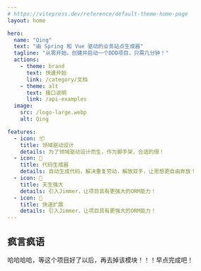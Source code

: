 ```yaml
---
# https://vitepress.dev/reference/default-theme-home-page
layout: home

hero:
  name: "Qing"
  text: "由 Spring 和 Vue 驱动的业务站点生成器"
  tagline: "从零开始，创建并启动一个DDD项目，只需几分钟！"
  actions:
    - theme: brand
      text: 快速开始
      link: /category/文档
    - theme: alt
      text: 接口说明
      link: /api-examples
  image:
    src: /logo-large.webp
    alt: Qing

features:
  - icon: 📦
    title: 领域驱动设计
    details: 为了领域驱动设计而生，作为脚手架，合适的很！
  - icon: 🤝
    title: ️代码生成器
    details: 自动生成代码，解决重复劳动，解放双手，让思想更自由奔放！
  - icon: 🚀
    title: 天生强大
    details: 引入Jimmer，让项目具有更强大的ORM能力！
  - icon: 🧩
    title: 快速扩展
    details: 引入Jimmer，让项目具有更强大的ORM能力！
---
```


<style>
:root {
  --vp-home-hero-name-color: transparent;
  --vp-home-hero-name-background: -webkit-linear-gradient(120deg, #bd34fe 30%, #41d1ff);

  --vp-home-hero-image-background-image: linear-gradient(-45deg, #bd34fe 50%, #47caff 50%);
  --vp-home-hero-image-filter: blur(44px);


  --vp-home-hero-tagline-color: transparent;
  --vp-home-hero-tagline-background: -webkit-linear-gradient(120deg, #bd34fe 30%, #41d1ff);

  --vp-home-hero-tagline-background-image: linear-gradient(-45deg, #bd34fe 50%, #47caff 50%);
  --vp-home-hero-tagline-filter: blur(44px);
}

@media (min-width: 640px) {
  :root {
    --vp-home-hero-image-filter: blur(56px);
  }
}

@media (min-width: 960px) {
  :root {
    --vp-home-hero-image-filter: blur(68px);
  }
}
</style>

## 疯言疯语

哈哈哈哈，等这个项目好了以后，再去掉该模块！！！早点完成吧！
